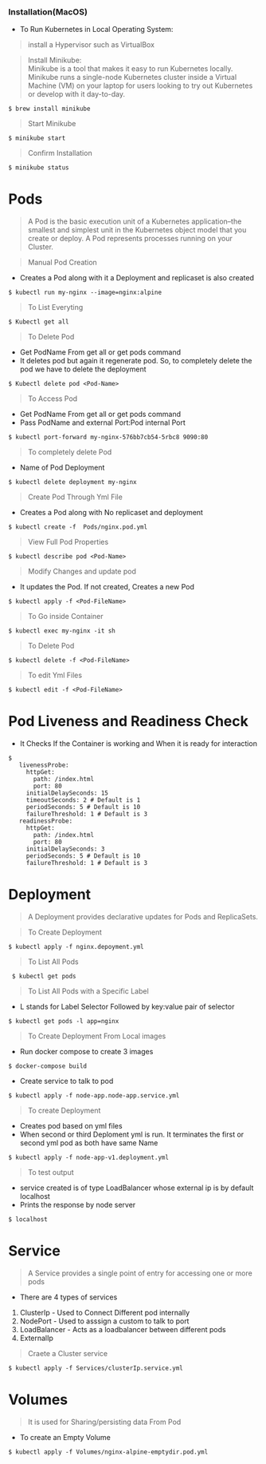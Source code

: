 ### Installation(MacOS)

- To Run Kubernetes in Local Operating System:

> install a Hypervisor such as VirtualBox

>Install Minikube:  
Minikube is a tool that makes it easy to run Kubernetes locally. Minikube runs a single-node Kubernetes cluster inside a Virtual Machine (VM) on your laptop for users looking to try out Kubernetes or develop with it day-to-day.
```shell
$ brew install minikube
```

> Start Minikube

```shell
$ minikube start
```
> Confirm Installation

```shell
$ minikube status
```

# Pods

>A Pod is the basic execution unit of a Kubernetes application–the smallest and simplest unit in the Kubernetes object model that you create or deploy. A Pod represents processes running on your Cluster.


 >Manual Pod Creation
- Creates a Pod along with it a Deployment and replicaset is also created

 ```
 $ kubectl run my-nginx --image=nginx:alpine
 ```

> To List Everyting 

```
$ Kubectl get all
```

> To Delete Pod 
- Get PodName From get all or get pods command
- It deletes pod but again it regenerate pod. So, to completely delete the pod we have to delete the deployment
```
$ Kubectl delete pod <Pod-Name>
```

> To Access Pod 
- Get PodName From get all or get pods command
- Pass PodName and external Port:Pod internal Port

```
$ kubectl port-forward my-nginx-576bb7cb54-5rbc8 9090:80
```

>To completely delete Pod
- Name of Pod Deployment

```
$ kubectl delete deployment my-nginx
```

>Create  Pod Through Yml File
- Creates a Pod along with No replicaset and deployment

 ```
 $ kubectl create -f  Pods/nginx.pod.yml
 ```

 >View Full Pod Properties
 ```
 $ kubectl describe pod <Pod-Name>
 ```

 >Modify Changes and update pod
 - It updates the Pod. If not created, Creates a new Pod
 ```
 $ kubectl apply -f <Pod-FileName>
 ```

 >To Go inside Container
 ```
 $ kubectl exec my-nginx -it sh
 ```

 >To Delete Pod
 ```
 $ kubectl delete -f <Pod-FileName>
 ```

 >To edit Yml Files
 ```
 $ kubectl edit -f <Pod-FileName>
```
 # Pod Liveness and Readiness Check

 - It Checks If the Container is working and When it is ready for interaction  

 ```
 $ 
    livenessProbe:
      httpGet:
        path: /index.html
        port: 80
      initialDelaySeconds: 15
      timeoutSeconds: 2 # Default is 1
      periodSeconds: 5 # Default is 10
      failureThreshold: 1 # Default is 3
    readinessProbe:
      httpGet:
        path: /index.html
        port: 80
      initialDelaySeconds: 3
      periodSeconds: 5 # Default is 10
      failureThreshold: 1 # Default is 3
 
 ```

 # Deployment

 > A Deployment provides declarative updates for Pods and ReplicaSets.


 >To Create Deployment
 ```
 $ kubectl apply -f nginx.depoyment.yml
```

>To List All Pods

```
 $ kubectl get pods
```

>To List All Pods with a Specific Label
- L stands for Label Selector Followed by key:value pair of selector
```
$ kubectl get pods -l app=nginx
```

> To Create Deployment From Local images
- Run docker compose to create 3 images

```
$ docker-compose build
```

- Create service to talk to pod

```
$ kubectl apply -f node-app.node-app.service.yml
```

>To create Deployment
- Creates pod based on yml files
- When second or third Deploment yml is run. It terminates the first  or second yml pod as both have same  Name
```
$ kubectl apply -f node-app-v1.deployment.yml
```

> To test output
- service created is of type LoadBalancer whose external ip is by default localhost
- Prints the response by node server
```
$ localhost
```


# Service
> A Service provides a single point of entry for accessing one or more pods

- There are 4 types of services 
1. ClusterIp - Used to Connect Different pod internally
2. NodePort - Used to asssign a custom to talk to port
3. LoadBalancer - Acts as a loadbalancer between different pods
4. ExternalIp

> Craete a Cluster service
```
$ kubectl apply -f Services/clusterIp.service.yml
```

# Volumes

>It is used for Sharing/persisting data From Pod

- To create an Empty Volume
```
$ kubectl apply -f Volumes/nginx-alpine-emptydir.pod.yml
```

